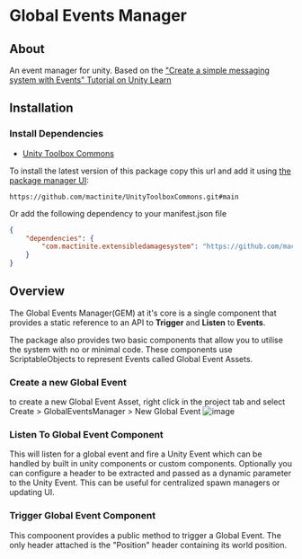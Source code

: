 # Global Events Manager
## About
An event manager for unity. Based on the ["Create a simple messaging system with Events" Tutorial on Unity Learn](https://learn.unity.com/tutorial/create-a-simple-messaging-system-with-events) 
## Installation

### Install Dependencies
* [Unity Toolbox Commons](https://github.com/mactinite/UnityToolboxCommons)

To install the latest version of this package copy this url and add it using [the package manager UI](https://docs.unity3d.com/Packages/com.unity.package-manager-ui@2.1/manual/index.html):

`https://github.com/mactinite/UnityToolboxCommons.git#main`

Or add the following dependency to your manifest.json file
```json
{
    "dependencies": {
        "com.mactinite.extensibledamagesystem": "https://github.com/mactinite/UnityToolboxCommons.git#main"
    }
}
```

## Overview

The Global Events Manager(GEM) at it's core is a single component that provides a static reference to an API to **Trigger** and **Listen** to **Events**. 

The package also provides two basic components that allow you to utilise the system with no or minimal code. These components use ScriptableObjects to represent Events called Global Event Assets. 

### Create a new Global Event
to create a new Global Event Asset, right click in the project tab and select Create > GlobalEventsManager > New Global Event
![image](https://user-images.githubusercontent.com/4845476/114330825-6bbbc700-9af7-11eb-9d3f-fe2e69eb80e3.png)

### Listen To Global Event Component
This will listen for a global event and fire a Unity Event which can be handled by built in unity components or custom components.
Optionally you can configure a header to be extracted and passed as a dynamic parameter to the Unity Event. This can be useful for centralized spawn managers or updating UI.

### Trigger Global Event Component
This compoonent provides a public method to trigger a Global Event. The only header attached is the "Position" header containing its world position.
